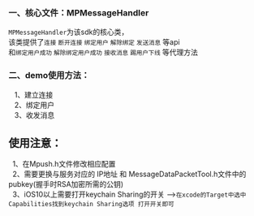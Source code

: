### 一、核心文件：MPMessageHandler
`MPMessageHandler`为该sdk的核心类，</br>该类提供了`连接` `断开连接` `绑定用户`  `解除绑定`  `发送消息` 等api </br>和`绑定用户成功` `解除绑定用户成功` `接收消息`  `踢用户下线` 等代理方法</br>

### 二、demo使用方法：
    1、建立连接 </br>
    2、绑定用户 </br>
    3、收发消息 </br>
    
## 使用注意：
    1、在Mpush.h文件修改相应配置</br>
    2、需要更换与服务对应的 IP地址  和 MessageDataPacketTool.h文件中的pubkey(握手时RSA加密所需的公钥)</br>
    3、iOS10以上需要打开keychain Sharing的开关 -->`在xcode的Target中选中Capabilities找到keychain Sharing选项 打开开关即可`

